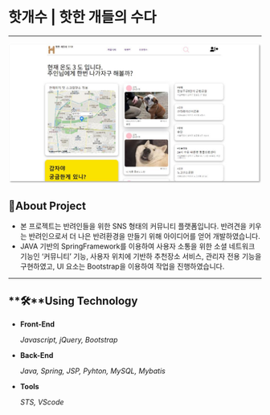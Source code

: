 # 핫개수 | 핫한 개들의 수다

------

<img src="https://github.com/gusm96/hgs/blob/main/img/hgs.jpg" style="zoom: 50%; " />

## 🐶About Project

- 본 프로젝트는 반려인들을 위한 SNS  형태의 커뮤니티 플랫폼입니다. 반려견을 키우는 반려인으로서 더 나은 반려환경을 만들기 위해 아이디어를 얻어 개발하였습니다.
- JAVA 기반의 SpringFramework를 이용하여  사용자 소통을 위한 소셜 네트워크 기능인 ‘커뮤니티’ 기능, 사용자 위치에 기반하 추천장소 서비스, 관리자 전용 기능을 구현하였고, UI 요소는 Bootstrap을 이용하여 작업을 진행하였습니다.

------

## **🛠**Using Technology

- **Front-End**

  *Javascript, jQuery, Bootstrap*

- **Back-End**

  *Java, Spring, JSP, Pyhton, MySQL, Mybatis*

- **Tools**

  *STS, VScode*
